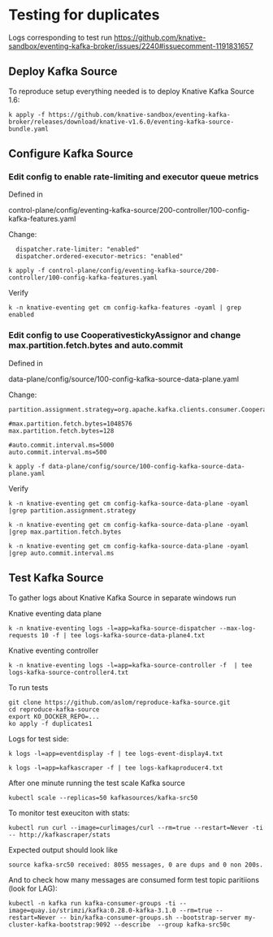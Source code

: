 # Testing for duplicates

Logs corresponding to test run
https://github.com/knative-sandbox/eventing-kafka-broker/issues/2240#issuecomment-1191831657

## Deploy Kafka Source

To reproduce setup everything needed is to deploy Knative Kafka Source 1.6:

```
k apply -f https://github.com/knative-sandbox/eventing-kafka-broker/releases/download/knative-v1.6.0/eventing-kafka-source-bundle.yaml
```

## Configure Kafka Source

### Edit config to enable rate-limiting and executor queue metrics

Defined in

control-plane/config/eventing-kafka-source/200-controller/100-config-kafka-features.yaml


Change:

```
  dispatcher.rate-limiter: "enabled"
  dispatcher.ordered-executor-metrics: "enabled"
```

```
k apply -f control-plane/config/eventing-kafka-source/200-controller/100-config-kafka-features.yaml
```

Verify

```
k -n knative-eventing get cm config-kafka-features -oyaml | grep enabled
```


### Edit config to use CooperativestickyAssignor and change max.partition.fetch.bytes and auto.commit


Defined in

data-plane/config/source/100-config-kafka-source-data-plane.yaml

Change:

```
partition.assignment.strategy=org.apache.kafka.clients.consumer.CooperativeStickyAssignor
```

```
#max.partition.fetch.bytes=1048576
max.partition.fetch.bytes=128
```

```
#auto.commit.interval.ms=5000
auto.commit.interval.ms=500
```


```
k apply -f data-plane/config/source/100-config-kafka-source-data-plane.yaml
```

Verify

```
k -n knative-eventing get cm config-kafka-source-data-plane -oyaml |grep partition.assignment.strategy
```

```
k -n knative-eventing get cm config-kafka-source-data-plane -oyaml |grep max.partition.fetch.bytes
```

```
k -n knative-eventing get cm config-kafka-source-data-plane -oyaml |grep auto.commit.interval.ms
```

## Test Kafka Source

To gather logs about Knative Kafka Source in separate windows run

Knative eventing data plane

```
k -n knative-eventing logs -l=app=kafka-source-dispatcher --max-log-requests 10 -f | tee logs-kafka-source-data-plane4.txt
```

Knative eventing controller


```
k -n knative-eventing logs -l=app=kafka-source-controller -f  | tee logs-kafka-source-controller4.txt
```


To run tests

```
git clone https://github.com/aslom/reproduce-kafka-source.git
cd reproduce-kafka-source
export KO_DOCKER_REPO=...
ko apply -f duplicates1
```


Logs for test side:

```
k logs -l=app=eventdisplay -f | tee logs-event-display4.txt
```


```
k logs -l=app=kafkascraper -f | tee logs-kafkaproducer4.txt
```


After one minute running the test scale Kafka source

```
kubectl scale --replicas=50 kafkasources/kafka-src50
```

To monitor test exeuciton with stats:

```
kubectl run curl --image=curlimages/curl --rm=true --restart=Never -ti -- http://kafkascraper/stats
```

Expected output should look like

```
source kafka-src50 received: 8055 messages, 0 are dups and 0 non 200s.
```


And to check how many messages are consumed form test topic paritiions (look for LAG):

```
kubectl -n kafka run kafka-consumer-groups -ti --image=quay.io/strimzi/kafka:0.28.0-kafka-3.1.0 --rm=true --restart=Never -- bin/kafka-consumer-groups.sh --bootstrap-server my-cluster-kafka-bootstrap:9092 --describe  --group kafka-src50c
```

